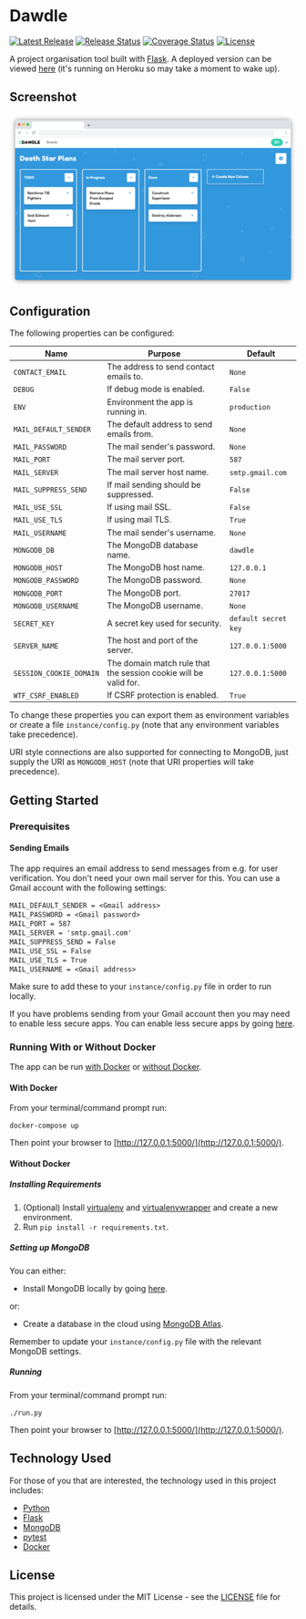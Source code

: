 # Dawdle

[![Latest Release](https://img.shields.io/github/release/vanillaSlice/dawdle.svg)](https://github.com/vanillaSlice/dawdle/releases/latest)
[![Release Status](https://img.shields.io/github/workflow/status/vanillaSlice/dawdle/Release/master?label=release)](https://github.com/vanillaSlice/dawdle/actions?query=workflow%3A%22Release%22+branch%3Amaster)
[![Coverage Status](https://img.shields.io/coveralls/github/vanillaSlice/dawdle/master.svg)](https://coveralls.io/github/vanillaSlice/dawdle?branch=master)
[![License](https://img.shields.io/github/license/vanillaSlice/dawdle.svg)](LICENSE)

A project organisation tool built with [Flask](http://flask.pocoo.org/).
A deployed version can be viewed [here](https://dawdle.mikelowe.xyz/) (it's running on Heroku so may take a moment to
wake up).

## Screenshot

![Screenshot](/images/screenshot-1.png)

## Configuration

The following properties can be configured:

| Name                    | Purpose                                                          | Default               |
| ----------------------- | ---------------------------------------------------------------- | --------------------- |
| `CONTACT_EMAIL`         | The address to send contact emails to.                           | `None`                |
| `DEBUG`                 | If debug mode is enabled.                                        | `False`               |
| `ENV`                   | Environment the app is running in.                               | `production`          |
| `MAIL_DEFAULT_SENDER`   | The default address to send emails from.                         | `None`                |
| `MAIL_PASSWORD`         | The mail sender's password.                                      | `None`                |
| `MAIL_PORT`             | The mail server port.                                            | `587`                 |
| `MAIL_SERVER`           | The mail server host name.                                       | `smtp.gmail.com`      |
| `MAIL_SUPPRESS_SEND`    | If mail sending should be suppressed.                            | `False`               |
| `MAIL_USE_SSL`          | If using mail SSL.                                               | `False`               |
| `MAIL_USE_TLS`          | If using mail TLS.                                               | `True`                |
| `MAIL_USERNAME`         | The mail sender's username.                                      | `None`                |
| `MONGODB_DB`            | The MongoDB database name.                                       | `dawdle`              |
| `MONGODB_HOST`          | The MongoDB host name.                                           | `127.0.0.1`           |
| `MONGODB_PASSWORD`      | The MongoDB password.                                            | `None`                |
| `MONGODB_PORT`          | The MongoDB port.                                                | `27017`               |
| `MONGODB_USERNAME`      | The MongoDB username.                                            | `None`                |
| `SECRET_KEY`            | A secret key used for security.                                  | `default secret key`  |
| `SERVER_NAME`           | The host and port of the server.                                 | `127.0.0.1:5000`      |
| `SESSION_COOKIE_DOMAIN` | The domain match rule that the session cookie will be valid for. | `127.0.0.1:5000`      |
| `WTF_CSRF_ENABLED`      | If CSRF protection is enabled.                                   | `True`                |

To change these properties you can export them as environment variables or create a file `instance/config.py` (note
that any environment variables take precedence).

URI style connections are also supported for connecting to MongoDB, just supply the URI as `MONGODB_HOST` (note that
URI properties will take precedence).

## Getting Started

### Prerequisites

#### Sending Emails

The app requires an email address to send messages from e.g. for user verification.
You don't need your own mail server for this. You can use a Gmail account with the following settings:

```
MAIL_DEFAULT_SENDER = <Gmail address>
MAIL_PASSWORD = <Gmail password>
MAIL_PORT = 587
MAIL_SERVER = 'smtp.gmail.com'
MAIL_SUPPRESS_SEND = False
MAIL_USE_SSL = False
MAIL_USE_TLS = True
MAIL_USERNAME = <Gmail address>
```

Make sure to add these to your `instance/config.py` file in order to run locally.

If you have problems sending from your Gmail account then you may need to enable less secure apps.
You can enable less secure apps by going [here](https://myaccount.google.com/lesssecureapps).

### Running With or Without Docker

The app can be run [with Docker](#with-docker) or [without Docker](#without-docker).

#### With Docker

From your terminal/command prompt run:

```
docker-compose up
```

Then point your browser to [http://127.0.0.1:5000/](http://127.0.0.1:5000/).

#### Without Docker

##### Installing Requirements

1. (Optional) Install [virtualenv](https://pypi.org/project/virtualenv/) and
[virtualenvwrapper](https://virtualenvwrapper.readthedocs.io/en/latest/) and create a new environment.
2. Run `pip install -r requirements.txt`.

##### Setting up MongoDB

You can either:

* Install MongoDB locally by going [here](https://www.mongodb.com/download-center#community).

or:

* Create a database in the cloud using [MongoDB Atlas](https://www.mongodb.com/cloud/atlas).

Remember to update your `instance/config.py` file with the relevant MongoDB settings.

##### Running

From your terminal/command prompt run:

```
./run.py
```

Then point your browser to [http://127.0.0.1:5000/](http://127.0.0.1:5000/).

## Technology Used

For those of you that are interested, the technology used in this project includes:

* [Python](https://www.python.org/)
* [Flask](http://flask.pocoo.org/)
* [MongoDB](https://www.mongodb.com/)
* [pytest](https://docs.pytest.org/en/latest/)
* [Docker](https://www.docker.com/)

## License

This project is licensed under the MIT License - see the [LICENSE](LICENSE) file for details.
